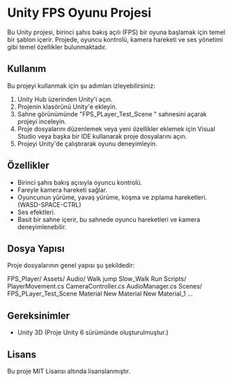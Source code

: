 # Unity FPS Oyunu Projesi

Bu Unity projesi, birinci şahıs bakış açılı (FPS) bir oyuna başlamak için temel bir şablon içerir. Projede, oyuncu kontrolü, kamera hareketi ve ses yönetimi gibi temel özellikler bulunmaktadır.

## Kullanım

Bu projeyi kullanmak için şu adımları izleyebilirsiniz:

1. Unity Hub üzerinden Unity'i açın.
2. Projenin klasörünü Unity'e ekleyin.
3. Sahne görünümünde "FPS_PLayer_Test_Scene  " sahnesini açarak projeyi inceleyin.
4. Proje dosyalarını düzenlemek veya yeni özellikler eklemek için Visual Studio veya başka bir IDE kullanarak proje dosyalarını açın.
5. Projeyi Unity'de çalıştırarak oyunu deneyimleyin.

## Özellikler

- Birinci şahıs bakış açısıyla oyuncu kontrolü.
- Fareyle kamera hareketi sağlar.
- Oyuncunun yürüme, yavaş yürüme, koşma ve zıplama hareketleri.(WASD-SPACE-CTRL)
- Ses efektleri.
- Basit bir sahne içerir, bu sahnede oyuncu hareketleri ve kamera deneyimlenebilir.

## Dosya Yapısı

Proje dosyalarının genel yapısı şu şekildedir:

FPS_Player/
 Assets/
   Audio/
       Walk
       jump
       Slow_Walk
       Run
  Scripts/
       PlayerMovement.cs
       CameraController.cs
       AudioManager.cs
  Scenes/
       FPS_PLayer_Test_Scene
  Material
       New Material
       New Material_1
 ...


## Gereksinimler

- Unity 3D (Proje Unity 6 sürümünde oluşturulmuştur.)

## Lisans

Bu proje MIT Lisansı altında lisanslanmıştır.
